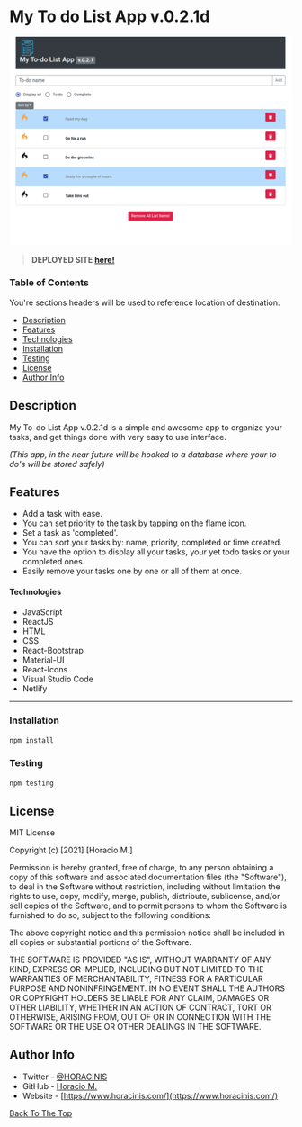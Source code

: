# My To do List App v.0.2.1d

![to-do list screenshot]('/../public/assets/todoImg.png)

> **DEPLOYED SITE [here!](https://horacinis-todo.netlify.app/)**
### Table of Contents
You're sections headers will be used to reference location of destination.

  - [Description](#description)
  - [Features](#features)
  - [Technologies](#technologies)
  - [Installation](#installation)
  - [Testing](#testing)
  - [License](#license)
  - [Author Info](#author-info)
## Description
My To-do List App v.0.2.1d is a simple and awesome app to organize your tasks, and get things done with very easy to use interface. 

*(This app, in the near future will be hooked to a database where your to-do's will be stored safely)*

## Features
- Add a task with ease.
- You can set priority to the task by tapping on the flame icon.
- Set a task as 'completed'.
- You can sort your tasks by: name, priority, completed or time created.
- You have the option to display all your tasks, your yet todo tasks or your completed ones.
- Easily remove your tasks one by one or all of them at once.

#### Technologies
- JavaScript
- ReactJS
- HTML
- CSS
- React-Bootstrap
- Material-UI
- React-Icons
- Visual Studio Code
- Netlify

---
### Installation
 `npm install` 

 ### Testing
 `npm testing`

## License

MIT License

Copyright (c) [2021] [Horacio M.]

Permission is hereby granted, free of charge, to any person obtaining a copy
of this software and associated documentation files (the "Software"), to deal
in the Software without restriction, including without limitation the rights
to use, copy, modify, merge, publish, distribute, sublicense, and/or sell
copies of the Software, and to permit persons to whom the Software is
furnished to do so, subject to the following conditions:

The above copyright notice and this permission notice shall be included in all
copies or substantial portions of the Software.

THE SOFTWARE IS PROVIDED "AS IS", WITHOUT WARRANTY OF ANY KIND, EXPRESS OR
IMPLIED, INCLUDING BUT NOT LIMITED TO THE WARRANTIES OF MERCHANTABILITY,
FITNESS FOR A PARTICULAR PURPOSE AND NONINFRINGEMENT. IN NO EVENT SHALL THE
AUTHORS OR COPYRIGHT HOLDERS BE LIABLE FOR ANY CLAIM, DAMAGES OR OTHER
LIABILITY, WHETHER IN AN ACTION OF CONTRACT, TORT OR OTHERWISE, ARISING FROM,
OUT OF OR IN CONNECTION WITH THE SOFTWARE OR THE USE OR OTHER DEALINGS IN THE
SOFTWARE.
## Author Info

- Twitter - [@HORACINIS](https://twitter.com/horacinis)
- GitHub - [Horacio M.](https://www.linkedin.com/in/horacio-moran-837a891b4/)
- Website - [https://www.horacinis.com/](https://www.horacinis.com/)

[Back To The Top](#my-to-do-list-app-v.0.2.1d)
